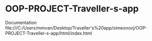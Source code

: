 # OOP-PROJECT-Traveller-s-app
Documentation file:///C:/Users/mmvan/Desktop/Traveller's%20app/simeonovj/OOP-PROJECT-Traveller-s-app/html/index.html
